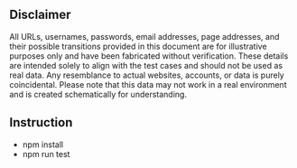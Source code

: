 ## Disclaimer

All URLs, usernames, passwords, email addresses, page addresses, and their possible transitions provided in this document are for illustrative purposes only and have been fabricated without verification. These details are intended solely to align with the test cases and should not be used as real data.
Any resemblance to actual websites, accounts, or data is purely coincidental.
Please note that this data may not work in a real environment and is created schematically for understanding.

## Instruction
- npm install
- npm run test

